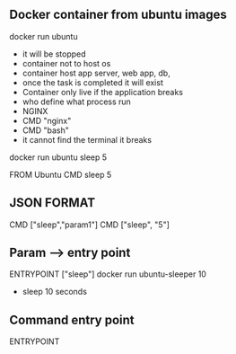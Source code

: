 ## Docker container from ubuntu images
docker run ubuntu
- it will be stopped
- container not to host os
- container host app server, web app, db,
- once the task is completed it will exist
- Container only live if the application breaks
- who define what process run
- NGINX
- CMD "nginx"
- CMD "bash"
- it cannot find the terminal it breaks

docker run ubuntu sleep 5

FROM Ubuntu
CMD sleep 5

## JSON FORMAT
CMD ["sleep","param1"]
CMD ["sleep", "5"]

## Param --> entry point
ENTRYPOINT ["sleep"]
docker run ubuntu-sleeper 10
- sleep 10 seconds

## Command entry point
ENTRYPOINT
